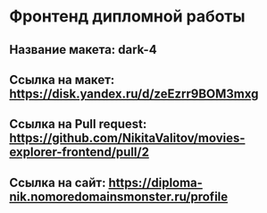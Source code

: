 # Фронтенд дипломной работы 

## Название макета: dark-4


## Ссылка на макет: https://disk.yandex.ru/d/zeEzrr9BOM3mxg

## Ссылка на Pull request: https://github.com/NikitaValitov/movies-explorer-frontend/pull/2

## Ссылка на  сайт: https://diploma-nik.nomoredomainsmonster.ru/profile